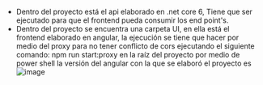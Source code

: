 * Dentro del proyecto está el api elaborado en .net core 6, Tiene que ser ejecutado para que el frontend pueda consumir los end point's.
* Dentro del proyecto se encuentra una carpeta UI, en ella está el frontend elaborado en angular, la ejecución se tiene que hacer por medio del proxy para no tener conflicto de cors ejecutando el siguiente comando: npm run start:proxy en la raíz del proyecto por medio de power shell
la versión del angular con la que se elaboró el proyecto es ![image](https://user-images.githubusercontent.com/5317060/178137359-b55233b5-e4cb-409d-a3d5-5bd3a5b74950.png)

